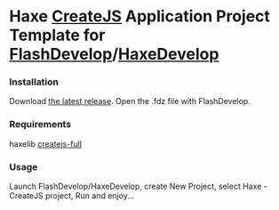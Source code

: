 Haxe [CreateJS](http://lib.haxe.org/p/createjs-full/) Application Project Template for [FlashDevelop](http://flashdevelop.org)/[HaxeDevelop](https://haxedevelop.org/)
========================

### Installation

Download [the latest release](https://github.com/SlavaRa/haxe-createjs-fd-project/releases). Open the .fdz file with FlashDevelop.

### Requirements 

haxelib [createjs-full](http://lib.haxe.org/p/createjs-full/)

### Usage 

Launch FlashDevelop/HaxeDevelop, create New Project, select Haxe - CreateJS project, Run and enjoy...
